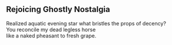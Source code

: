 Rejoicing Ghostly Nostalgia
---------------------------
Realized aquatic evening star what bristles the props of decency?  
You reconcile my dead legless horse  
like a naked pheasant to fresh grape.  
